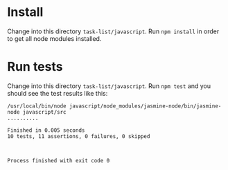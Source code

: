 # Install
Change into this directory `task-list/javascript`.
Run `npm install` in order to get all node modules installed.

# Run tests
Change into this directory `task-list/javascript`.
Run `npm test` and you should see the test results like this:

    /usr/local/bin/node javascript/node_modules/jasmine-node/bin/jasmine-node javascript/src
    ..........

    Finished in 0.005 seconds
    10 tests, 11 assertions, 0 failures, 0 skipped



    Process finished with exit code 0
